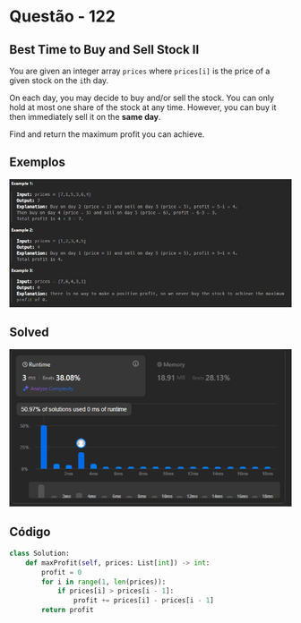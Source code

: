 # Questão - 122

## Best Time to Buy and Sell Stock II

You are given an integer array `prices` where `prices[i]` is the price of a given stock on the `i`th day.

On each day, you may decide to buy and/or sell the stock. You can only hold at most one share of the stock at any time. However, you can buy it then immediately sell it on the **same day**.

Find and return the maximum profit you can achieve.

## Exemplos

![Exemplos](../../assets/examples_122.png)

## Solved

![Solved](../../assets/solved_122.png)

## Código

```python
class Solution:
    def maxProfit(self, prices: List[int]) -> int:
        profit = 0
        for i in range(1, len(prices)):
            if prices[i] > prices[i - 1]:
                profit += prices[i] - prices[i - 1]
        return profit

```